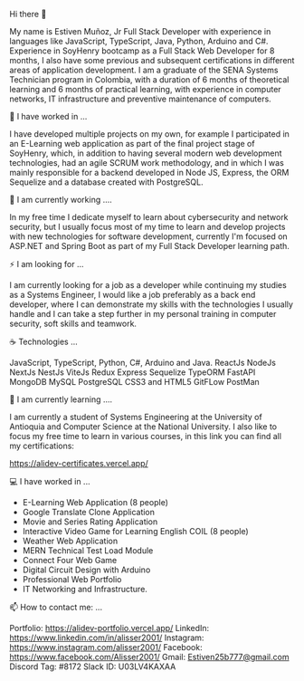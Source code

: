 Hi there 👋

My name is Estiven Muñoz, Jr Full Stack Developer with experience in languages like JavaScript, TypeScript, Java, Python, Arduino and C#.
Experience in SoyHenry bootcamp as a Full Stack Web Developer for 8 months, I also have some previous and subsequent certifications in different areas of application development.
I am a graduate of the SENA Systems Technician program in Colombia, with a duration of 6 months of theoretical learning and 6 months of practical learning, with experience in computer networks, IT infrastructure and preventive maintenance of computers.

🔭 I have worked in ...

I have developed multiple projects on my own, for example I participated in an E-Learning web application as part of the final project stage of SoyHenry, which, in addition to having several modern web development technologies, had an agile SCRUM work methodology, and in which I was mainly responsible for a backend developed in Node JS, Express, the ORM Sequelize and a database created with PostgreSQL.

🤔 I am currently working ....

In my free time I dedicate myself to learn about cybersecurity and network security, but I usually focus most of my time to learn and develop projects with new technologies for software development, currently I'm focused on ASP.NET and Spring Boot as part of my Full Stack Developer learning path.

⚡ I am looking for ...

I am currently looking for a job as a developer while continuing my studies as a Systems Engineer, I would like a job preferably as a back end developer, where I can demonstrate my skills with the technologies I usually handle and I can take a step further in my personal training in computer security, soft skills and teamwork.

☕ Technologies ...

JavaScript, TypeScript, Python, C#, Arduino and Java.
ReactJs
NodeJs
NextJs
NestJs
ViteJs
Redux
Express
Sequelize
TypeORM
FastAPI
MongoDB
MySQL
PostgreSQL
CSS3 and HTML5
GitFLow
PostMan

🌱 I am currently learning ....

I am currently a student of Systems Engineering at the University of Antioquia and Computer Science at the National University. I also like to focus my free time to learn in various courses, in this link you can find all my certifications: 

https://alidev-certificates.vercel.app/

💻 I have worked in ...

- E-Learning Web Application (8 people)
- Google Translate Clone Application
- Movie and Series Rating Application
- Interactive Video Game for Learning English COIL (8 people)
- Weather Web Application
- MERN Technical Test Load Module
- Connect Four Web Game
- Digital Circuit Design with Arduino
- Professional Web Portfolio
- IT Networking and Infrastructure.

📫 How to contact me: ...

Portfolio: https://alidev-portfolio.vercel.app/
LinkedIn: https://www.linkedin.com/in/alisser2001/
Instagram: https://www.instagram.com/alisser2001/
Facebook: https://www.facebook.com/Alisser2001/
Gmail: Estiven25b777@gmail.com
Discord Tag: #8172
Slack ID: U03LV4KAXAA

